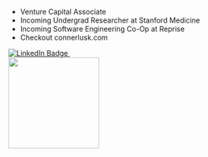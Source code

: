 - Venture Capital Associate
- Incoming Undergrad Researcher at Stanford Medicine
- Incoming Software Engineering Co-Op at Reprise
- Checkout connerlusk.com

<div id="badges">
  <a href="https://www.linkedin.com/in/connerlusk">
    <img src="https://img.shields.io/badge/LinkedIn-blue?style=for-the-badge&logo=linkedin&logoColor=white" alt="LinkedIn Badge"/>
  </a>
  <img src="https://komarev.com/ghpvc/?username=your-github-username&style=flat-square&color=blue" alt=""/>
</div>

<img height="180em" src="https://github-readme-stats.vercel.app/api?username=ConnerLusk&show_icons=true&hide_border=true&&count_private=true&include_all_commits=true" />

<!--START_SECTION:waka-->

<!--END_SECTION:waka-->

